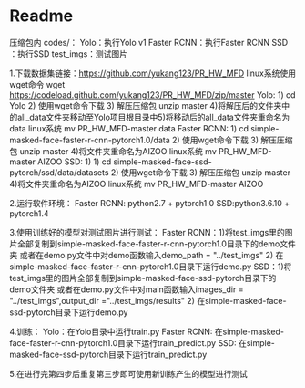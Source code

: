 # Readme
压缩包内
codes/：
    Yolo：执行Yolo v1
    Faster RCNN：执行Faster RCNN
    SSD ：执行SSD
    test_imgs：测试图片
    
1.下载数据集链接：https://github.com/yukang123/PR_HW_MFD
linux系统使用wget命令 wget https://codeload.github.com/yukang123/PR_HW_MFD/zip/master
Yolo: 1) cd Yolo 2) 使用wget命令下载 3) 解压压缩包 unzip master 4)将解压后的文件夹中的all_data文件夹移动至Yolo项目根目录中5)将移动后的all_data文件夹重命名为data linux系统 mv PR_HW_MFD-master data
Faster RCNN: 1) cd simple-masked-face-faster-r-cnn-pytorch1.0/data 2) 使用wget命令下载 3) 解压压缩包 unzip master 4)将文件夹重命名为AIZOO linux系统 mv PR_HW_MFD-master AIZOO
SSD: 1) 1) cd simple-masked-face-ssd-pytorch/ssd/data/datasets 2) 使用wget命令下载 3) 解压压缩包 unzip master 4)将文件夹重命名为AIZOO linux系统 mv PR_HW_MFD-master AIZOO

2.运行软件环境：
Faster RCNN: python2.7 + pytorch1.0
SSD:python3.6.10 + pytorch1.4

3.使用训练好的模型对测试图片进行测试：
Faster RCNN：1)将test_imgs里的图片全部复制到simple-masked-face-faster-r-cnn-pytorch1.0目录下的demo文件夹
                 或者在demo.py文件中对demo函数输入demo_path = "../test_imgs"
             2) 在simple-masked-face-faster-r-cnn-pytorch1.0目录下运行demo.py
SSD：1)将test_imgs里的图片全部复制到simple-masked-face-ssd-pytorch目录下的demo文件夹
                 或者在demo.py文件中对main函数输入images_dir = "../test_imgs",output_dir ="../test_imgs/results"
             2) 在simple-masked-face-ssd-pytorch目录下运行demo.py

4.训练：
Yolo：在Yolo目录中运行train.py
Faster RCNN: 在simple-masked-face-faster-r-cnn-pytorch1.0目录下运行train_predict.py
SSD: 在simple-masked-face-ssd-pytorch目录下运行train_predict.py

5.在进行完第四步后重复第三步即可使用新训练产生的模型进行测试
